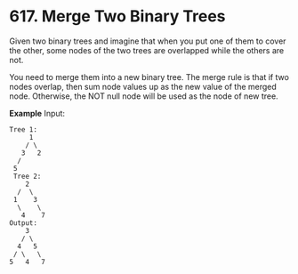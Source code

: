 # 617. Merge Two Binary Trees
Given two binary trees and imagine that when you put one of them to cover the other, some nodes of the two trees are overlapped while the others are not.

You need to merge them into a new binary tree. The merge rule is that if two nodes overlap, then sum node values up as the new value of the merged node. Otherwise, the NOT null node will be used as the node of new tree.

**Example**
Input:
```
Tree 1:
     1
    / \ 
   3   2
  /
 5
 Tree 2:
    2
  /  \
 1    3
  \    \
   4    7
Output:
    3
   / \
  4   5
 / \   \ 
5   4   7
```